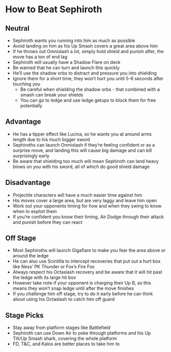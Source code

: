# How to Beat Sephiroth

## Neutral

- Sephiroth wants you running into him as much as possible
- Avoid landing on him as his Up Smash covers a great area above him
- If he throws out Omnislash a lot, simply hold shield and punish after, the move has a ton of end lag
- Sephiroth will usually have a Shadow Flare on deck
- Be warned that he can turn and launch this quickly
- He’ll use the shadow orbs to distract and pressure you into shielding
- Ignore them for a short time, they won’t hurt you until 5-6 seconds after touching you
  - Be careful when shielding the shadow orbs - that combined with a smash can break your shields
  - You can go to ledge and use ledge getups to block them for free potentially

## Advantage

- He has a tipper effect like Lucina, so he wants you at around arms length due to his much bigger sword
- Sephiroths can launch Onmislash if they’re feeling confident or as a surprise move, and landing this will cause big damage and can kill surprisingly early
- Be aware that shielding too much will mean Sephiroth can land heavy blows on you with his sword, all of which do good shield damage

## Disadvantage

- Projectile characters will have a much easier time against him
- His moves cover a large area, but are very laggy and leave him open
- Work out your opponents timing for how and when they swing to know when to exploit them
- If you’re confident you know their timing, Air Dodge through their attack and punish before they can react

## Off Stage

- Most Sephiroths will launch Gigaflare to make you fear the area above or around the ledge
- He can also use Scintilla to intercept recoveries that put out a hurt box like Ness’ PK Thunder or Fox’s Fire Fox
- Always respect his Octaslash recovery and be aware that it will hit past the ledge with its large hit box
- However take note if your opponent is charging their Up B, as this means they won’t snap ledge until after the move finishes
- If you challenge him off stage, try to do it early before he can think about using his Octaslash to catch him off guard

## Stage Picks

- Stay away from platform stages like Battlefield
- Sephiroth can use Down Air to poke through platforms and his Up Tilt/Up Smash shark, covering the whole platform
- FD, T&C, and Kalos are better places to take him to

